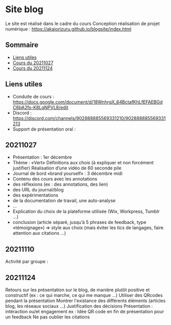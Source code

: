 # Site blog 
Le site est réalisé dans le cadre du cours Conception réalisation de projet numérique : https://akaiorizuru.github.io/blogsite/index.html


## Sommaire 
* [Liens utiles](#Liens-utiles)
* [Cours du 20211027](#20211027)
* [Cours du 20211124](#20211124)

## Liens utiles 
- Conduite de cours : https://docs.google.com/document/d/18WnhrgX_64BctafKhLfEFAEBGdC6bA2fs-K8LqNPVL8/edit 
- Discord : https://discord.com/channels/902888885569331210/902888885569331213 
- Support de présentation oral : 

## 20211027
- Présentation : 1er décembre
- Thème : «Vert»
        Définitions aux chois (à expliquer et non forcément justifier)
        Réalisation d’une vidéo de 60 seconde pile 
- Journal de bord «brand yourself» : 3 décembre midi 
- Contenu des cours avec les annotations
- des réflexions (ex : des annotations, des lien)
- des URL du journal/blog
- des expérimentations
- de la documentation de travail, une auto-analyse 
- ... 
- Explication du choix de la plateforme utilisée (Wix, Workpress, Tumblr ...) 
- conclusion (article séparé, jusqu’à 5 phrases de feedback, type «témoignage») 
=> style aux choix (mais éviter les tics de langages, faire attention aux citations ...)

## 20211110
Activité par groupe :
<!-- ajouter l'image de l'avion -->

## 20211124
Retours sur les présentation sur le blog, de manière plutôt positive et constructif (ex : ce qui marche, ce qui me manque ...)
Utiliser des QRcodes pendant la présentation 
Montrer l'existance des différents éléments (articles blog, les réseaux sociaux ...)
Justification des décisions 
Présentation : intéraction ou/et engagement 
        ex : Idée QR code en fin de présentation pour un feedback
Ne pas oublier les citations 
